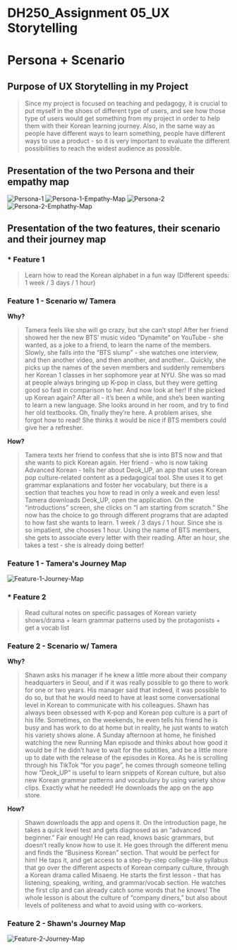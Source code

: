# DH250_Assignment 05_UX Storytelling
# Persona + Scenario

## Purpose of UX Storytelling in my Project
> Since my project is focused on teaching and pedagogy, it is crucial to put myself in the shoes of different type of users, and see how those type of users would get something from my project in order to help them with their Korean learning journey. Also, in the same way as people have different ways to learn something, people have different ways to use a product - so it is very important to evaluate the different possibilities to reach the widest audience as possible.

## Presentation of the two Persona and their empathy map
<img src="https://i.ibb.co/6w65vdy/Persona-1.png" alt="Persona-1" border="0">
<img src="https://i.ibb.co/0MkrBRT/Persona-1-Empathy-Map.png" alt="Persona-1-Empathy-Map" border="0">
<img src="https://i.ibb.co/x2VKRYs/Persona-2.png" alt="Persona-2" border="0">
<img src="https://i.ibb.co/YRYtp9C/Persona-2-Emphathy-Map.png" alt="Persona-2-Emphathy-Map" border="0">

## Presentation of the two features, their scenario and their journey map
### * Feature 1
> Learn how to read the Korean alphabet in a fun way (Different speeds: 1 week / 3 days / 1 hour)
### Feature 1 - Scenario w/ Tamera
**Why?**
> Tamera feels like she will go crazy, but she can’t stop! After her friend showed her the new BTS’ music video “Dynamite” on YouTube - she wanted, as a joke to a friend, to learn the name of the members. Slowly, she falls into the “BTS slump” - she watches one interview, and then another video, and then another, and another… Quickly, she picks up the names of the seven members and suddenly remembers her Korean 1 classes in her sophomore year at NYU. She was so mad at people always bringing up K-pop in class, but they were getting good so fast in comparison to her. And now look at her! If she picked up Korean again? After all - it’s been a while, and she’s been wanting to learn a new language. She looks around in her room, and try to find her old textbooks. Oh, finally they’re here. A problem arises, she forgot how to read! She thinks it would be nice if BTS members could give her a refresher.

**How?**
> Tamera texts her friend to confess that she is into BTS now and that she wants to pick Korean again. Her friend - who is now taking Advanced Korean - tells her about Deok_UP, an app that uses Korean pop culture-related content as a pedagogical tool. She uses it to get grammar explanations and foster her vocabulary, but there is a section that teaches you how to read in only a week and even less! Tamera downloads Deok_UP, open the application. On the “introductions” screen, she clicks on “I am starting from scratch.” She now has the choice to go through different programs that are adapted to how fast she wants to learn. 1 week / 3 days / 1 hour. Since she is so impatient, she chooses 1 hour. Using the name of BTS members, she gets to associate every letter with their reading. After an hour, she takes a test - she is already doing better!
### Feature 1 - Tamera's Journey Map
<img src="https://i.ibb.co/XVj2Pfq/Feature-1-Journey-Map.png" alt="Feature-1-Journey-Map" border="0">

### * Feature 2
> Read cultural notes on specific passages of Korean variety shows/drama + learn grammar patterns used by the protagonists + get a vocab list
### Feature 2 - Scenario w/ Tamera
**Why?**
> Shawn asks his manager if he knew a little more about their company headquarters in Seoul, and if it was really possible to go there to work for one or two years. His manager said that indeed, it was possible to do so, but that he would need to have at least some conversational level in Korean to communicate with his colleagues. Shawn has always been obsessed with K-pop and Korean pop culture is a part of his life. Sometimes, on the weekends, he even tells his friend he is busy and has work to do at home but in reality, he just wants to watch his variety shows alone. A Sunday afternoon at home, he finished watching the new Running Man episode and thinks about how good it would be if he didn’t have to wait for the subtitles, and be a little more up to date with the release of the episodes in Korea. As he is scrolling through his TikTok “for you page”, he comes through someone telling how “Deok_UP” is useful to learn snippets of Korean culture, but also new Korean grammar patterns and vocabulary by using variety show clips. Exactly what he needed! He downloads the app on the app store.

**How?**
> Shawn downloads the app and opens it. On the introduction page, he takes a quick level test and gets diagnosed as an “advanced beginner.” Fair enough! He can read, knows basic grammars, but doesn’t really know how to use it. He goes through the different menu and finds the “Business Korean” section. That would be perfect for him! He taps it, and get access to a step-by-step college-like syllabus that go over the different aspects of Korean company culture, through a Korean drama called Misaeng. He starts the first lesson - that has listening, speaking, writing, and grammar/vocab section. He watches the first clip and can already catch some words that he knows! The whole lesson is about the culture of “company diners,” but also about levels of politeness and what to avoid using with co-workers. 
### Feature 2 - Shawn's Journey Map
<img src="https://i.ibb.co/LhBxQYK/Feature-2-Journey-Map.png" alt="Feature-2-Journey-Map" border="0">
